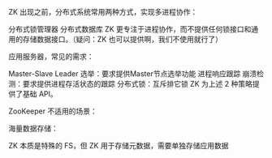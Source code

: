ZK 出现之前，分布式系统常用两种方式，实现多进程协作：

分布式锁管理器
分布式数据库
ZK 更专注于进程协作，而不提供任何锁接口和通用的存储数据接口。（疑问：ZK 也可以提供啊，我们不使用就行了）

应用服务器，常见的需求：

Master-Slave Leader 选举：要求提供Master节点选举功能
进程响应跟踪 崩溃检测：要求提供进程存活状态的跟踪
分布式锁：互斥排它锁
ZK 为上述 2 种策略提供了基础 API。

ZooKeeper 不适用的场景：

海量数据存储：

ZK 本质是特殊的 FS，但 ZK 用于存储元数据，需要单独存储应用数据